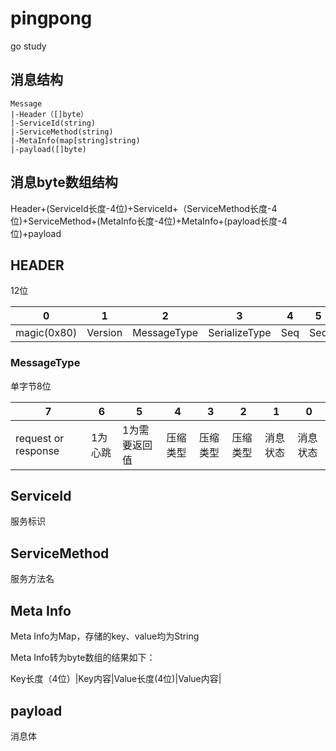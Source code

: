 # pingpong
go study

## 消息结构
```
Message
|-Header（[]byte）
|-ServiceId(string)
|-ServiceMethod(string)
|-MetaInfo(map[string]string)
|-payload([]byte)
```
## 消息byte数组结构
Header+(ServiceId长度-4位)+ServiceId+（ServiceMethod长度-4位)+ServiceMethod+(MetaInfo长度-4位)+MetaInfo+(payload长度-4位)+payload

## HEADER 
12位

|0|1|2|3|4|5|6|7|8|9|10|11|
|-----|-----|-----|-----|-----|-----|-----|-----|-----|-----|-----|-----|
|magic(0x80)|Version|MessageType|SerializeType|Seq|Seq|Seq|Seq|Seq|Seq|Seq|Seq|

### MessageType
单字节8位

|7|6|5|4|3|2|1|0|
 |-----|-----|-----|-----|-----|-----|-----|-----|
 |request or response|1为心跳|1为需要返回值|压缩类型|压缩类型|压缩类型|消息状态|消息状态|
 
 
## ServiceId
服务标识

## ServiceMethod
服务方法名

## Meta Info

Meta Info为Map，存储的key、value均为String

Meta Info转为byte数组的结果如下：

Key长度（4位）|Key内容|Value长度(4位)|Value内容|

## payload
消息体